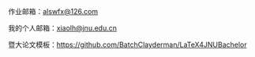 作业邮箱：alswfx@126.com

我的个人邮箱：xiaolh@jnu.edu.cn

暨大论文模板：https://github.com/BatchClayderman/LaTeX4JNUBachelor

